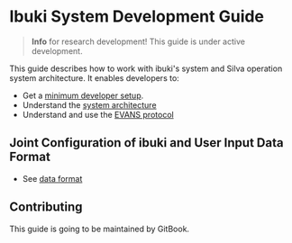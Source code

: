 # Ibuki System Development Guide

> **Info** for research development! This guide is under active development.

This guide describes how to work with ibuki's system and Silva operation system architecture. It enables developers to:

* Get a [minimum developer setup](en/setup/initial.md).
* Understand the [system architecture](en/concept/architecture.md)
* Understand and use the [EVANS protocol](en/concept/protocol.md)

## Joint Configuration of ibuki and User Input Data Format
* See [data format](https://github.com/ustyui/silva/blob/master/silva_beta/doc/data_input_format.md)

## Contributing

This guide is going to be maintained by GitBook.
